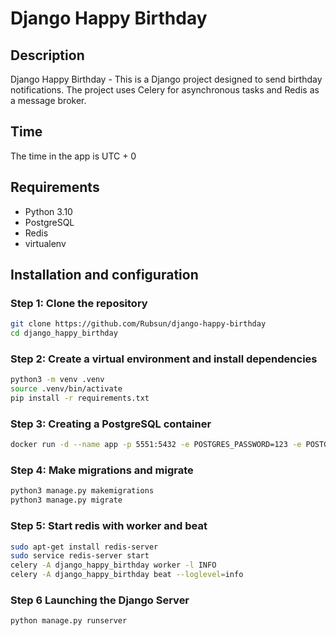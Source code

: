 # Django Happy Birthday

## Description
Django Happy Birthday - This is a Django project designed to send birthday notifications. The project uses Celery for asynchronous tasks and Redis as a message broker.

## Time
The time in the app is UTC + 0

## Requirements
- Python 3.10
- PostgreSQL
- Redis
- virtualenv

## Installation and configuration

### Step 1: Clone the repository
```bash
git clone https://github.com/Rubsun/django-happy-birthday
cd django_happy_birthday
```

### Step 2: Create a virtual environment and install dependencies
```bash
python3 -m venv .venv
source .venv/bin/activate
pip install -r requirements.txt
```

### Step 3: Creating a PostgreSQL container
```bash
docker run -d --name app -p 5551:5432 -e POSTGRES_PASSWORD=123 -e POSTGRES_USER=app -e POSTGRES_DB=app  postgres
```
### Step 4: Make migrations and migrate
```bash
python3 manage.py makemigrations
python3 manage.py migrate
```
### Step 5: Start redis with worker and beat
```bash
sudo apt-get install redis-server
sudo service redis-server start
celery -A django_happy_birthday worker -l INFO
celery -A django_happy_birthday beat --loglevel=info
```

### Step 6 Launching the Django Server
```bash
python manage.py runserver
```
